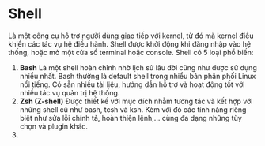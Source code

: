 # Shell
Là một công cụ hỗ trợ người dùng giao tiếp với kernel, từ đó mà kernel điều khiển các tác vụ hệ điều hành. Shell được khởi động khi đăng nhập vào hệ thống, hoặc mở một cửa sổ terminal hoặc console.
Shell có 5 loại phổ biến:
1. **Bash**
Là một shell hoàn chỉnh nhờ lịch sử lâu đời cũng như được sử dụng nhiều nhất. Bash thường là default shell trong nhiều bản phân phối Linux nổi tiếng.
Có sẵn nhiều tài liệu, hướng dẫn hỗ trợ và hoạt động tốt với nhiều tác vụ quản trị hệ thống.
2. **Zsh (Z-shell)**
Được thiết kế với mục đích nhằm tương tác và kết hợp với những shell cũ như bash, tcsh và ksh. Kèm với đó các tính năng riêng biệt như sửa lỗi chính tả, hoàn thiện lệnh,... cùng đa dạng những tùy chọn và plugin khác.
3. 
